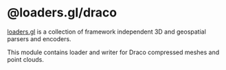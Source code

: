 # @loaders.gl/draco

[loaders.gl](https://uber-web.github.io/loaders.gl/#/docs) is a collection of framework independent 3D and geospatial parsers and encoders.

This module contains loader and writer for Draco compressed meshes and point clouds.
